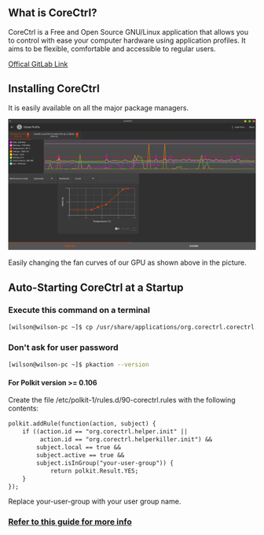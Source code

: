 ## What is CoreCtrl?

CoreCtrl is a Free and Open Source GNU/Linux application that allows you to control with ease your computer hardware using application profiles. It aims to be flexible, comfortable and accessible to regular users.

[Offical GitLab Link](https://gitlab.com/corectrl/corectrl)

## Installing CoreCtrl

It is easily available on all the major package managers.

![CoreCtrl](corectrl.png)

Easily changing the fan curves of our GPU as shown above in the picture.

## Auto-Starting CoreCtrl at a Startup

### Execute this command on a terminal 

```bash
[wilson@wilson-pc ~]$ cp /usr/share/applications/org.corectrl.corectrl.desktop ~/.config/autostart/org.corectrl.corectrl.desktop
```

### Don't ask for user password

```bash
[wilson@wilson-pc ~]$ pkaction --version
```
#### For Polkit version >= 0.106

Create the file /etc/polkit-1/rules.d/90-corectrl.rules with the following contents:

```
polkit.addRule(function(action, subject) {
    if ((action.id == "org.corectrl.helper.init" ||
         action.id == "org.corectrl.helperkiller.init") &&
        subject.local == true &&
        subject.active == true &&
        subject.isInGroup("your-user-group")) {
            return polkit.Result.YES;
    }
});
```

Replace your-user-group with your user group name.

### [Refer to this guide for more info](https://gitlab.com/corectrl/corectrl/-/wikis/Setup)

